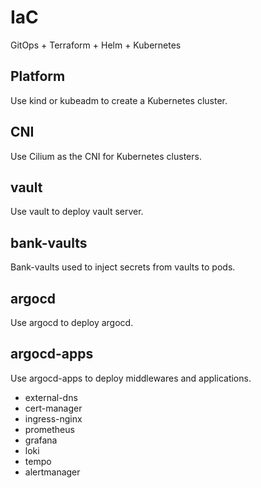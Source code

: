 # IaC

GitOps + Terraform + Helm + Kubernetes

## Platform

Use kind or kubeadm to create a Kubernetes cluster.

## CNI

Use Cilium as the CNI for Kubernetes clusters.

## vault

Use vault to deploy vault server.

## bank-vaults

Bank-vaults used to inject secrets from vaults to pods.

## argocd

Use argocd to deploy argocd.

## argocd-apps

Use argocd-apps to deploy middlewares and applications.

* external-dns
* cert-manager
* ingress-nginx
* prometheus
* grafana
* loki
* tempo
* alertmanager